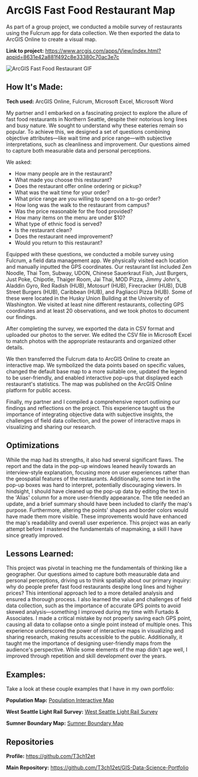 # ArcGIS Fast Food Restaurant Map
As part of a group project, we conducted a mobile survey of restaurants using the Fulcrum app for data collection. We then exported the data to ArcGIS Online to create a visual map.

**Link to project:** https://www.arcgis.com/apps/View/index.html?appid=8631e42a881f492c8e33380c70ac3e7c

<img src="https://github.com/T3ch12et/git-lfs/blob/main/ArcGIS%20Fast%20Food%20Restaurant.gif" img alt = "ArcGIS Fast Food Restaurant GIF"/>

## How It's Made:

**Tech used:** ArcGIS Online, Fulcrum, Microsoft Excel, Microsoft Word

My partner and I embarked on a fascinating project to explore the allure of fast food restaurants in Northern Seattle, despite their notorious long lines and busy nature. We sought to understand why these eateries remain so popular. To achieve this, we designed a set of questions combining objective attributes—like wait time and price range—with subjective interpretations, such as cleanliness and improvement. Our questions aimed to capture both measurable data and personal perceptions.

We asked:
- How many people are in the restaurant?
- What made you choose this restaurant?
- Does the restaurant offer online ordering or pickup?
- What was the wait time for your order?
- What price range are you willing to spend on a to-go order?
- How long was the walk to the restaurant from campus?
- Was the price reasonable for the food provided?
- How many items on the menu are under $10?
- What type of ethnic food is served?
- Is the restaurant clean?
- Does the restaurant need improvement?
- Would you return to this restaurant?

Equipped with these questions, we conducted a mobile survey using Fulcrum, a field data management app. We physically visited each location and manually inputted the GPS coordinates. Our restaurant list included Zen Noodle, Thai Tom, Subway, UDON, Chinese Sauerkraut Fish, Just Burgers, Just Poke, Chipotle, Thaiger Room, Jai Thai, MOD Pizza, Jimmy John's, Aladdin Gyro, Red Radish (HUB), Motosurf (HUB), Firecracker (HUB), DUB Street Burgers (HUB), Caribbean (HUB), and Pagliacci Pizza (HUB). Some of these were located in the Husky Union Building at the University of Washington. We visited at least nine different restaurants, collecting GPS coordinates and at least 20 observations, and we took photos to document our findings.

After completing the survey, we exported the data in CSV format and uploaded our photos to the server. We edited the CSV file in Microsoft Excel to match photos with the appropriate restaurants and organized other details.

We then transferred the Fulcrum data to ArcGIS Online to create an interactive map. We symbolized the data points based on specific values, changed the default base map to a more suitable one, updated the legend to be user-friendly, and enabled interactive pop-ups that displayed each restaurant's statistics. The map was published on the ArcGIS Online platform for public access.

Finally, my partner and I compiled a comprehensive report outlining our findings and reflections on the project. This experience taught us the importance of integrating objective data with subjective insights, the challenges of field data collection, and the power of interactive maps in visualizing and sharing our research.

## Optimizations

While the map had its strengths, it also had several significant flaws. The report and the data in the pop-up windows leaned heavily towards an interview-style explanation, focusing more on user experiences rather than the geospatial features of the restaurants. Additionally, some text in the pop-up boxes was hard to interpret, potentially discouraging viewers. In hindsight, I should have cleaned up the pop-up data by editing the text in the 'Alias' column for a more user-friendly appearance. The title needed an update, and a brief summary should have been included to clarify the map's purpose. Furthermore, altering the points' shapes and border colors would have made them more visible. These improvements would have enhanced the map's readability and overall user experience. This project was an early attempt before I mastered the fundamentals of mapmaking, a skill I have since greatly improved.

## Lessons Learned:

This project was pivotal in teaching me the fundamentals of thinking like a geographer. Our questions aimed to capture both measurable data and personal perceptions, driving us to think spatially about our primary inquiry: why do people prefer fast food restaurants despite long lines and higher prices? This intentional approach led to a more detailed analysis and ensured a thorough process. I also learned the value and challenges of field data collection, such as the importance of accurate GPS points to avoid skewed analysis—something I improved during my time with Furtado & Associates. I made a critical mistake by not properly saving each GPS point, causing all data to collapse onto a single point instead of multiple ones. This experience underscored the power of interactive maps in visualizing and sharing research, making results accessible to the public. Additionally, it taught me the importance of designing user-friendly maps from the audience's perspective. While some elements of the map didn't age well, I improved through repetition and skill development over the years.

## Examples:
Take a look at these couple examples that I have in my own portfolio:

**Population Map:** [Population Interactive Map](https://github.com/T3ch12et/GIS-Data-Science-Portfolio/tree/main/Population-Interactive-Map)

**West Seattle Light Rail Survey:** [West Seattle Light Rail Survey](https://github.com/T3ch12et/GIS-Data-Science-Portfolio/tree/main/Furtado-and-Associates-Projects/West%20Seattle%20Light%20Rail%20Survey)

**Sumner Boundary Map:** [Sumner Boundary Map](https://github.com/T3ch12et/GIS-Data-Science-Portfolio/tree/main/Furtado-and-Associates-Projects/Sumner%20Boundary%20Map)

## Repositories
**Profile:** https://github.com/T3ch12et

**Main Repository:** https://github.com/T3ch12et/GIS-Data-Science-Portfolio
